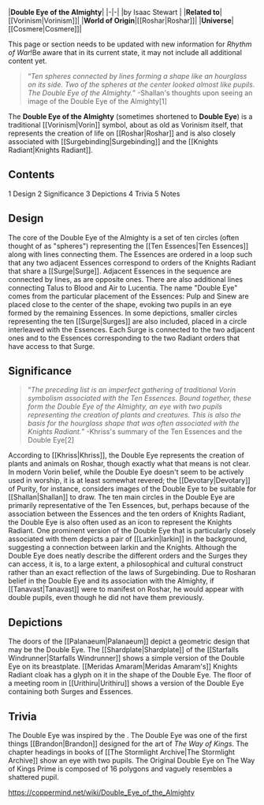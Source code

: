 |**Double Eye of the Almighty**|
|-|-|
|by  Isaac Stewart |
|**Related to**|[[Vorinism\|Vorinism]]|
|**World of Origin**|[[Roshar\|Roshar]]|
|**Universe**|[[Cosmere\|Cosmere]]|

This page or section needs to be updated with new information for *Rhythm of War*!Be aware that in its current state, it may not include all additional content yet.

>“*Ten spheres connected by lines forming a shape like an hourglass on its side. Two of the spheres at the center looked almost like pupils. The Double Eye of the Almighty.*”
\-Shallan's thoughts upon seeing an image of the Double Eye of the Almighty[1]


The **Double Eye of the Almighty** (sometimes shortened to **Double Eye**) is a traditional [[Vorinism\|Vorin]] symbol, about as old as Vorinism itself, that represents the creation of life on [[Roshar\|Roshar]] and is also closely associated with [[Surgebinding\|Surgebinding]] and the [[Knights Radiant\|Knights Radiant]].

## Contents

1 Design
2 Significance
3 Depictions
4 Trivia
5 Notes


## Design
The core of the Double Eye of the Almighty is a set of ten circles (often thought of as "spheres") representing the [[Ten Essences\|Ten Essences]] along with lines connecting them. The Essences are ordered in a loop such that any two adjacent Essences correspond to orders of the Knights Radiant that share a [[Surge\|Surge]]. Adjacent Essences in the sequence are connected by lines, as are opposite ones. There are also additional lines connecting Talus to Blood and Air to Lucentia.
The name "Double Eye" comes from the particular placement of the Essences: Pulp and Sinew are placed close to the center of the shape, evoking two pupils in an eye formed by the remaining Essences.
In some depictions, smaller circles representing the ten [[Surge\|Surges]] are also included, placed in a circle interleaved with the Essences. Each Surge is connected to the two adjacent ones and to the Essences corresponding to the two Radiant orders that have access to that Surge.

## Significance
>“*The preceding list is an imperfect gathering of traditional Vorin symbolism associated with the Ten Essences. Bound together, these form the Double Eye of the Almighty, an eye with two pupils representing the creation of plants and creatures. This is also the basis for the hourglass shape that was often associated with the Knights Radiant.*”
\-Khriss's summary of the Ten Essences and the Double Eye[2]

According to [[Khriss\|Khriss]], the Double Eye represents the creation of plants and animals on Roshar, though exactly what that means is not clear. In modern Vorin belief, while the Double Eye doesn't seem to be actively used in worship, it is at least somewhat revered; the [[Devotary\|Devotary]] of Purity, for instance, considers images of the Double Eye to be suitable for [[Shallan\|Shallan]] to draw.
The ten main circles in the Double Eye are primarily representative of the Ten Essences, but, perhaps because of the association between the Essences and the ten orders of Knights Radiant, the Double Eye is also often used as an icon to represent the Knights Radiant. One prominent version of the Double Eye that is particularly closely associated with them depicts a pair of [[Larkin\|larkin]] in the background, suggesting a connection between larkin and the Knights.
Although the Double Eye does neatly describe the different orders and the Surges they can access, it is, to a large extent, a philosophical and cultural construct rather than an exact reflection of the laws of Surgebinding.
Due to Rosharan belief in the Double Eye and its association with the Almighty, if [[Tanavast\|Tanavast]] were to manifest on Roshar, he would appear with double pupils, even though he did not have them previously.

## Depictions

The doors of the [[Palanaeum\|Palanaeum]] depict a geometric design that may be the Double Eye.
The [[Shardplate\|Shardplate]] of the [[Starfalls Windrunner\|Starfalls Windrunner]] shows a simple version of the Double Eye on its breastplate.
[[Meridas Amaram\|Meridas Amaram's]] Knights Radiant cloak has a glyph on it in the shape of the Double Eye.
The floor of a meeting room in [[Urithiru\|Urithiru]] shows a version of the Double Eye containing both Surges and Essences.
## Trivia
The Double Eye was inspired by the .
The Double Eye was one of the first things [[Brandon\|Brandon]] designed for the art of *The Way of Kings*.
The chapter headings in books of [[The Stormlight Archive\|The Stormlight Archive]] show an eye with two pupils.
The Original Double Eye on The Way of Kings Prime is composed of 16 polygons and vaguely resembles a shattered pupil.


https://coppermind.net/wiki/Double_Eye_of_the_Almighty